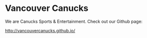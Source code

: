 # Vancouver Canucks
We are Canucks Sports & Entertainment. Check out our Github page:

http://vancouvercanucks.github.io/